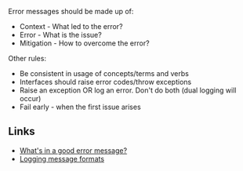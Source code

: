 Error messages should be made up of:
- Context - What led to the error?
- Error - What is the issue?
- Mitigation - How to overcome the error?

Other rules:
- Be consistent in usage of concepts/terms and verbs
- Interfaces should raise error codes/throw exceptions
- Raise an exception OR log an error. Don't do both (dual logging will occur)
- Fail early - when the first issue arises

## Links
- [What's in a good error message?](https://www.morling.dev/blog/whats-in-a-good-error-message/)
- [Logging message formats](https://medium.com/@JaouherK/creating-a-human-and-machine-freindly-logging-format-bb6d4bb01dca)